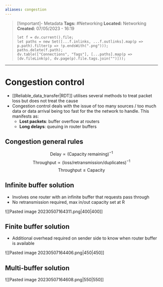 ```yaml
---
aliases: congestion
---
```

> [!important]- Metadata
> **Tags:** #Networking 
> **Located:** Networking
> **Created:** 07/05/2023 - 16:19
> ```dataviewjs
> let f = dv.current().file;
> let paths = new Set([...f.inlinks, ...f.outlinks].map(p => p.path).filter(p => !p.endsWith(".png")));
> paths.delete(f.path);
> dv.table(["Connections", "Tags"], [...paths].map(p => [dv.fileLink(p), dv.page(p).file.tags.join("")]));
> ```

___
# Congestion control
- [[Reliable_data_transfer|RDT]] utilises several methods to treat packet loss but does not treat the cause 
- Congestion control deals with the issue of too many sources / too much data or data arrival being too fast for the the network to handle. This manifests as:
    - **Lost packets**: buffer overflow at routers 
    - **Long delays**: queuing in router buffers
## Congestion general rules
$$\text{Delay}\propto \text{(Capacity remaining)} ^{-1}$$
$$\text{Throughput}\propto(\text{loss/retransmission/duplicates})^{-1}$$
$$\text{Throughput}\leq{\text{Capacity}}$$


## Infinite buffer solution 
- Involves one router with an infinite buffer that requests pass through 
- No retransmission required, max in/out capacity set at R

![[Pasted image 20230507164311.png|400|400]]

## Finite buffer solution 
- Additional overhead required on sender side to know when router buffer is available 

![[Pasted image 20230507164406.png|450|450]]

## Multi-buffer solution 

![[Pasted image 20230507164608.png|550|550]]